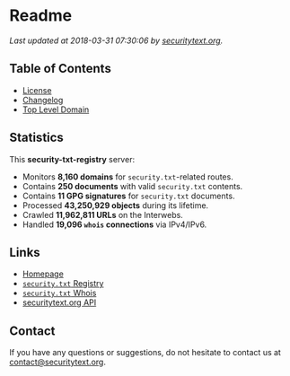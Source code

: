 # Readme

_Last updated at 2018-03-31 07:30:06 by [securitytext.org](https://securitytext.org)._

## Table of Contents

* [License](LICENSE.md)
* [Changelog](CHANGELOG.md)
* [Top Level Domain](TLD.md)

## Statistics

This **security-txt-registry** server:

* Monitors **8,160 domains** for `security.txt`-related routes.
* Contains **250 documents** with valid `security.txt` contents.
* Contains **11 GPG signatures** for `security.txt` documents.
* Processed **43,250,929 objects** during its lifetime.
* Crawled **11,962,811 URLs** on the Interwebs.
* Handled **19,096 `whois` connections** via IPv4/IPv6.

## Links

* [Homepage](https://securitytext.org)
* [`security.txt` Registry](https://registry.securitytext.org)
* [`security.txt` Whois](https://whois.securitytext.org)
* [securitytext.org API](https://registry.securitytext.org)

## Contact

If you have any questions or suggestions, do not hesitate to contact us at contact@securitytext.org.
